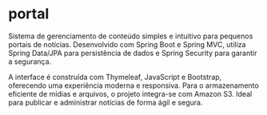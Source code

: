 # portal

Sistema de gerenciamento de conteúdo simples e intuitivo para pequenos portais de notícias. Desenvolvido com Spring Boot e Spring MVC, utiliza Spring Data/JPA para persistência de dados e Spring Security para garantir a segurança.

A interface é construída com Thymeleaf, JavaScript e Bootstrap, oferecendo uma experiência moderna e responsiva. Para o armazenamento eficiente de mídias e arquivos, o projeto integra-se com Amazon S3. Ideal para publicar e administrar notícias de forma ágil e segura.
